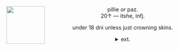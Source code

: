 <div align="center"> pillie <i>or</i> paz.
<img align="left" src="https://64.media.tumblr.com/405c3d246e63263608d08acdb9bfc67a/73c9816ff0be9890-5e/s400x600/7d01c5e5eb0187c6c077aa1e4f8724320757b4f9.gifv" width="100" align="center"> <br> 20↑ — itshe, infj.
<p></p>
under 18 dni unless just crowning skins.
<p></p>
  <details><summary> ext. </summary>
<br>may come off a little bit pretentious sometimes! i'm an art geek, it is a given :p.
</details> </div>
